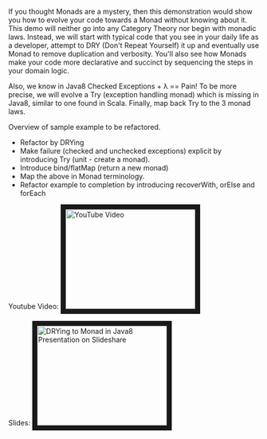 If you thought Monads are a mystery, then this demonstration would show you how to evolve your code towards a Monad without knowing about it. 
This demo will neither go into any Category Theory nor begin with monadic laws.  Instead, we will start with typical code that you see in your daily life as a developer, attempt to DRY (Don't Repeat Yourself) it up and eventually use Monad to remove duplication and verbosity. 
You'll also see how Monads make your code more declarative and succinct by sequencing the steps in your domain logic.

Also, we know in Java8 Checked Exceptions + λ == Pain!  To be more precise, we will evolve a Try (exception handling monad) which is missing in Java8, similar to one found in Scala. 
Finally, map back Try to the 3 monad laws.

Overview of sample example to be refactored.
* Refactor by DRYing
* Make failure (checked and unchecked exceptions) explicit by introducing Try (unit - create a monad).
* Introduce bind/flatMap (return a new monad)
* Map the above in Monad terminology.
* Refactor example to completion by introducing recoverWith, orElse and forEach 

Youtube Video:
<a href="https://www.youtube.com/watch?feature=player_embedded&v=_ykDhFYRaQ8" target="_blank"><img src="http://img.youtube.com/vi/_ykDhFYRaQ8/0.jpg" alt="YouTube Video" width="260" height="200" border="10" /></a>


Slides:
<a href="//www.slideshare.net/DhavalDalal/drying-tomonadsinjava8" title="DRYing to Monad in Java8" target="_blank">
<img src="https://image.slidesharecdn.com/drying-to-monads-in-java8-150912064904-lva1-app6891/95/drying-to-monad-in-java8-1-638.jpg?cb=1448126829" alt="DRYing to Monad in Java8 Presentation on Slideshare" width="260" height="200" border="10"/></a> </strong>
